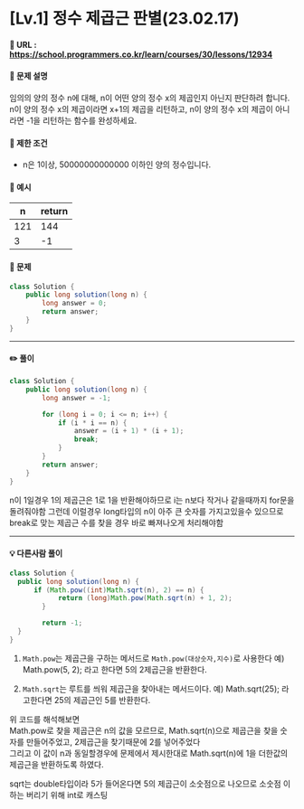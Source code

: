 # [Lv.1] 정수 제곱근 판별(23.02.17)

#### 📌 URL : https://school.programmers.co.kr/learn/courses/30/lessons/12934

#### 📌 문제 설명

임의의 양의 정수 n에 대해, n이 어떤 양의 정수 x의 제곱인지 아닌지 판단하려 합니다.  
n이 양의 정수 x의 제곱이라면 x+1의 제곱을 리턴하고, n이 양의 정수 x의 제곱이 아니라면 -1을 리턴하는 함수를 완성하세요.

#### 📌 제한 조건

- n은 1이상, 50000000000000 이하인 양의 정수입니다.

#### 📌 예시

| n   | return |
| --- | ------ |
| 121 | 144    |
| 3   | -1     |

#### 📌 문제

```java
class Solution {
    public long solution(long n) {
        long answer = 0;
        return answer;
    }
}
```

---

#### ✏️ 풀이

```java
class Solution {
    public long solution(long n) {
        long answer = -1;

        for (long i = 0; i <= n; i++) {
            if (i * i == n) {
                answer = (i + 1) * (i + 1);
                break;
            }
        }
        return answer;
    }
}

```

n이 1일경우 1의 제곱근은 1로 1을 반환해야하므로 i는 n보다 작거나 같을때까지 for문을 돌려줘야함
그런데 이럴경우 long타입의 n이 아주 큰 숫자를 가지고있을수 있으므로 break로 맞는 제곱근 수를 찾을 경우 바로 빠져나오게 처리해야함

---

#### 💡 다른사람 풀이

```java
class Solution {
  public long solution(long n) {
      if (Math.pow((int)Math.sqrt(n), 2) == n) {
            return (long)Math.pow(Math.sqrt(n) + 1, 2);
        }

        return -1;
  }
}
```

1. `Math.pow`는 제곱근을 구하는 메서드로 `Math.pow(대상숫자,지수)`로 사용한다
   예) Math.pow(5, 2); 라고 한다면 5의 2제곱근을 반환한다.

2. `Math.sqrt`는 루트를 씌워 제곱근을 찾아내는 메서드이다.
   예) Math.sqrt(25); 라고한다면 25의 제곱근인 5를 반환한다.

위 코드를 해석해보면  
Math.pow로 찾을 제곱근은 n의 값을 모르므로, Math.sqrt(n)으로 제곱근을 찾을 숫자를 만들어주었고, 2제곱근을 찾기때문에 2를 넣어주었다  
그리고 이 값이 n과 동일할경우에 문제에서 제시한대로
Math.sqrt(n)에 1을 더한값의 제곱근을 반환하도록 하였다.

sqrt는 double타입이라 5가 들어온다면 5의 제곱근이 소숫점으로 나오므로 소숫점 이하는 버리기 위해 int로 캐스팅
